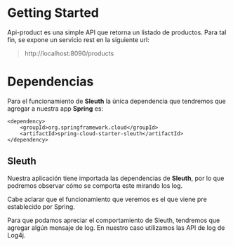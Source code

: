 # Getting Started

Api-product es una simple API que retorna un listado de productos. Para tal fin, se expone un servicio rest en la siguiente url:

> http://localhost:8090/products

# Dependencias

Para el funcionamiento de **Sleuth** la única dependencia que tendremos que agregar a nuestra app **Spring** es:

    <dependency>
        <groupId>org.springframework.cloud</groupId>
        <artifactId>spring-cloud-starter-sleuth</artifactId>
    </dependency>

## Sleuth

Nuestra aplicación tiene importada las dependencias de **Sleuth**, por lo que podremos observar cómo se comporta este mirando los log.

Cabe aclarar que el funcionamiento que veremos es el que viene pre establecido por Spring.

Para que podamos apreciar el comportamiento de Sleuth, tendremos que agregar algún mensaje de log. En nuestro caso utilizamos las API de log de Log4j.

